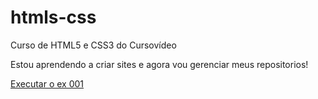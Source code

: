 # htmls-css
 Curso de HTML5 e CSS3 do Cursovídeo

 Estou aprendendo a criar sites e agora vou gerenciar meus repositorios!

<a href="https://mariaclaraanacleto.github.io/HTML-CSS/Exercicios/Ex 001/" target="_blank">Executar o ex 001</a>